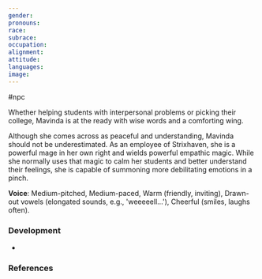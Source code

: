 ```yaml
---
gender: 
pronouns: 
race: 
subrace: 
occupation: 
alignment: 
attitude: 
languages: 
image:
---
```

 #npc 

Whether helping students with interpersonal problems or picking their college, Mavinda is at the ready with wise words and a comforting wing.

Although she comes across as peaceful and understanding, Mavinda should not be underestimated. As an employee of Strixhaven, she is a powerful mage in her own right and wields powerful empathic magic. While she normally uses that magic to calm her students and better understand their feelings, she is capable of summoning more debilitating emotions in a pinch.

**Voice**: Medium-pitched, Medium-paced, Warm (friendly, inviting), Drawn-out vowels (elongated sounds, e.g., 'weeeeell...'), Cheerful (smiles, laughs often).

### Development

- 

### References
